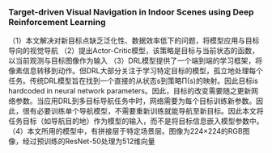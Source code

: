### Target-driven Visual Navigation in Indoor Scenes using Deep Reinforcement Learning

（1）本文解决对新目标点缺乏泛化性、数据效率低下的问题，将模型应用与目标导向的视觉导航
（2）提出Actor-Critic模型，该策略是目标与当前状态的函数，以当前观测与目标图像作为输入
（3）DRL模型提供了一个端到端的学习框架，将像素信息转移到动作。但DRL大部分关注于学习特定目标的模型，孤立地处理每个任务。传统DRL模型旨在找到一个直接的从状态s到策略Π(s)的映射。因此目标is hardcoded in neural network parameters。因此，目标的改变需要随之更新网络参数。当应用DRL到多目标导航任务中时，网络需要为每个目标训练新参数。因此，很有必要训练单个导航模型，不需要重新训练就能导航至新目标。因此本文将任务目标（如导航目的地）作为模型的输入，而不是将目标信息嵌入模型参数中。
（4）本文所用的模型中，有拼接层于特定场景层。图像为224×224的RGB图像，经过预训练的ResNet-50处理为512维向量